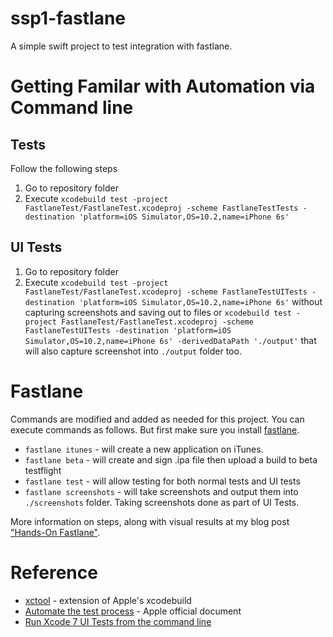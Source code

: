 # ssp1-fastlane

A simple swift project to test integration with fastlane.

# Getting Familar with Automation via Command line

## Tests

Follow the following steps

1. Go to repository folder
2. Execute `xcodebuild test -project FastlaneTest/FastlaneTest.xcodeproj -scheme FastlaneTestTests -destination 'platform=iOS Simulator,OS=10.2,name=iPhone 6s'`

## UI Tests

1. Go to repository folder
2. Execute `xcodebuild test -project FastlaneTest/FastlaneTest.xcodeproj -scheme FastlaneTestUITests -destination 'platform=iOS Simulator,OS=10.2,name=iPhone 6s'` without capturing screenshots and saving out to files or `xcodebuild test -project FastlaneTest/FastlaneTest.xcodeproj -scheme FastlaneTestUITests -destination 'platform=iOS Simulator,OS=10.2,name=iPhone 6s' -derivedDataPath './output'` that will also capture screenshot into `./output` folder too.

# Fastlane

Commands are modified and added as needed for this project. You can execute commands as follows.
But first make sure you install [fastlane](https://github.com/fastlane/fastlane).

* `fastlane itunes` - will create a new application on iTunes.
* `fastlane beta` - will create and sign .ipa file then upload a build to beta testflight
* `fastlane test` - will allow testing for both normal tests and UI tests
* `fastlane screenshots` - will take screenshots and output them into `./screenshots` folder. Taking screenshots done as part of UI Tests.

More information on steps, along with visual results at my blog post ["Hands-On Fastlane"](https://wasin.io/blog/2017/01/15/hands-on-fastlane.html).

# Reference

* [xctool](https://github.com/facebook/xctool) - extension of Apple's xcodebuild
* [Automate the test process](https://developer.apple.com/library/content/documentation/DeveloperTools/Conceptual/testing_with_xcode/chapters/08-automation.html) - Apple official document
* [Run Xcode 7 UI Tests from the command line](https://krausefx.com/blog/run-xcode-7-ui-tests-from-the-command-line)
